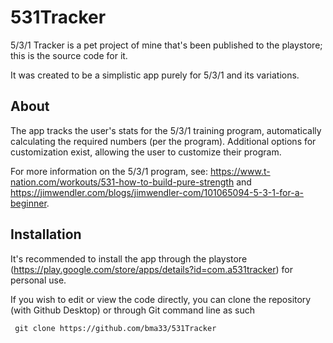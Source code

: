 # 531Tracker

5/3/1 Tracker is a pet project of mine that's been published to the playstore; this is the source code for it.

It was created to be a simplistic app purely for 5/3/1 and its variations.

## About
The app tracks the user's stats for the 5/3/1 training program, automatically calculating the required numbers (per the program). Additional options for customization exist, allowing the user to customize their program.

For more information on the 5/3/1 program, see: https://www.t-nation.com/workouts/531-how-to-build-pure-strength and https://jimwendler.com/blogs/jimwendler-com/101065094-5-3-1-for-a-beginner.

## Installation 
It's recommended to install the app through the playstore (https://play.google.com/store/apps/details?id=com.a531tracker) for personal use.

If you wish to edit or view the code directly, you can clone the repository (with Github Desktop) or through Git command line as such 
```
 git clone https://github.com/bma33/531Tracker
```
